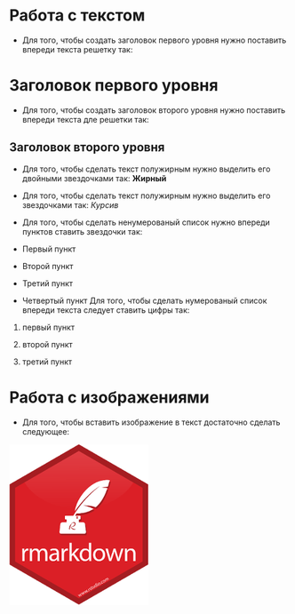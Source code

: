 # Работа с текстом
* Для того, чтобы создать заголовок первого уровня  нужно поставить впереди текста решетку так: 
# Заголовок первого уровня
* Для того, чтобы создать заголовок второго уровня нужно поставить впереди текста дле решетки так: 
## Заголовок второго уровня

* Для того, чтобы сделать текст полужирным нужно выделить его двойными звездочками так: **Жирный**

* Для того, чтобы сделать текст полужирным нужно выделить его звездочками так: *Курсив*

* Для того, чтобы сделать ненумерованый список нужно впереди пунктов ставить звездочки так:
* Первый пункт
* Второй пункт
* Третий пункт
* Четвертый пункт
Для того, чтобы сделать нумерованый список впереди текста следует ставить цифры так:

1. первый пункт

2. второй пункт

3. третий пункт

# Работа с изображениями
* Для того, чтобы вставить изображение в текст достаточно сделать следующее: 

![image](markdown.png)

